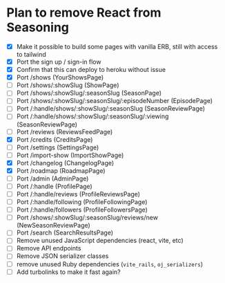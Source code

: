# Plan to remove React from Seasoning

- [x] Make it possible to build some pages with vanilla ERB, still with access to tailwind
- [x] Port the sign up / sign-in flow
- [x] Confirm that this can deploy to heroku without issue
- [x] Port /shows (YourShowsPage)
- [ ] Port /shows/:showSlug (ShowPage)
- [ ] Port /shows/:showSlug/:seasonSlug (SeasonPage)
- [ ] Port /shows/:showSlug/:seasonSlug/:episodeNumber (EpisodePage)
- [ ] Port /:handle/shows/:showSlug/:seasonSlug (SeasonReviewPage)
- [ ] Port /:handle/shows/:showSlug/:seasonSlug/:viewing (SeasonReviewPage)
- [ ] Port /reviews (ReviewsFeedPage)
- [x] Port /credits (CreditsPage)
- [ ] Port /settings (SettingsPage)
- [ ] Port /import-show (ImportShowPage)
- [x] Port /changelog (ChangelogPage)
- [x] Port /roadmap (RoadmapPage)
- [ ] Port /admin (AdminPage)
- [ ] Port /:handle (ProfilePage)
- [ ] Port /:handle/reviews (ProfileReviewsPage)
- [ ] Port /:handle/following (ProfileFollowingPage)
- [ ] Port /:handle/followers (ProfileFollowersPage)
- [ ] Port /shows/:showSlug/:seasonSlug/reviews/new (NewSeasonReviewPage)
- [ ] Port /search (SearchResultsPage)
- [ ] Remove unused JavaScript dependencies (react, vite, etc)
- [ ] Remove API endpoints
- [ ] Remove JSON serializer classes
- [ ] remove unused Ruby dependencies (`vite_rails`, `oj_serializers`)
- [ ] Add turbolinks to make it fast again?
